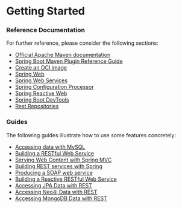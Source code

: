 # Getting Started

### Reference Documentation

For further reference, please consider the following sections:

* [Official Apache Maven documentation](https://maven.apache.org/guides/index.html)
* [Spring Boot Maven Plugin Reference Guide](https://docs.spring.io/spring-boot/docs/3.0.0-M3/maven-plugin/reference/html/)
* [Create an OCI image](https://docs.spring.io/spring-boot/docs/3.0.0-M3/maven-plugin/reference/html/#build-image)
* [Spring Web](https://docs.spring.io/spring-boot/docs/3.0.0-M3/reference/htmlsingle/#web)
* [Spring Web Services](https://docs.spring.io/spring-boot/docs/3.0.0-M3/reference/htmlsingle/#io.webservices)
* [Spring Configuration Processor](https://docs.spring.io/spring-boot/docs/3.0.0-M3/reference/htmlsingle/#appendix.configuration-metadata.annotation-processor)
* [Spring Reactive Web](https://docs.spring.io/spring-boot/docs/3.0.0-M3/reference/htmlsingle/#web.reactive)
* [Spring Boot DevTools](https://docs.spring.io/spring-boot/docs/3.0.0-M3/reference/htmlsingle/#using.devtools)
* [Rest Repositories](https://docs.spring.io/spring-boot/docs/3.0.0-M3/reference/htmlsingle/#howto.data-access.exposing-spring-data-repositories-as-rest)

### Guides

The following guides illustrate how to use some features concretely:

* [Accessing data with MySQL](https://spring.io/guides/gs/accessing-data-mysql/)
* [Building a RESTful Web Service](https://spring.io/guides/gs/rest-service/)
* [Serving Web Content with Spring MVC](https://spring.io/guides/gs/serving-web-content/)
* [Building REST services with Spring](https://spring.io/guides/tutorials/rest/)
* [Producing a SOAP web service](https://spring.io/guides/gs/producing-web-service/)
* [Building a Reactive RESTful Web Service](https://spring.io/guides/gs/reactive-rest-service/)
* [Accessing JPA Data with REST](https://spring.io/guides/gs/accessing-data-rest/)
* [Accessing Neo4j Data with REST](https://spring.io/guides/gs/accessing-neo4j-data-rest/)
* [Accessing MongoDB Data with REST](https://spring.io/guides/gs/accessing-mongodb-data-rest/)

